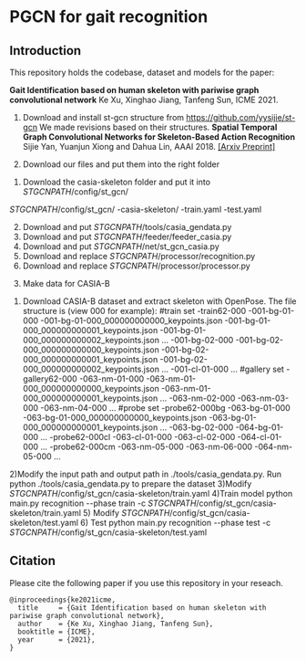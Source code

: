 # PGCN for gait recognition
## Introduction
This repository holds the codebase, dataset and models for the paper:

**Gait Identification based on human skeleton with pariwise graph convolutional network** Ke Xu, Xinghao Jiang, Tanfeng Sun, ICME 2021.

1. Download and install st-gcn structure from https://github.com/yysijie/st-gcn
We made revisions based on their structures.
**Spatial Temporal Graph Convolutional Networks for Skeleton-Based Action Recognition** Sijie Yan, Yuanjun Xiong and Dahua Lin, AAAI 2018. [[Arxiv Preprint]](https://arxiv.org/abs/1801.07455)

2. Download our files and put them into the right folder

1) Download the casia-skeleton folder and put it into $STGCN PATH$/config/st_gcn/

$STGCN PATH$/config/st_gcn/
  -casia-skeleton/
    -train.yaml
    -test.yaml

2) Download and put $STGCN PATH$/tools/casia_gendata.py
3) Download and put $STGCN PATH$/feeder/feeder_casia.py
4) Download and put $STGCN PATH$/net/st_gcn_casia.py
5) Download and replace $STGCN PATH$/processor/recognition.py
6) Download and replace $STGCN PATH$/processor/processor.py


3. Make data for CASIA-B
1) Download CASIA-B dataset and extract skeleton with OpenPose. The file structure is (view 000 for example):
#train set
-train62-000
    -001-bg-01-000
        -001-bg-01-000_000000000000_keypoints.json
        -001-bg-01-000_000000000001_keypoints.json
        -001-bg-01-000_000000000002_keypoints.json
        ...
    -001-bg-02-000
        -001-bg-02-000_000000000000_keypoints.json
        -001-bg-02-000_000000000001_keypoints.json
        -001-bg-02-000_000000000002_keypoints.json
        ...
    -001-cl-01-000
    ...
#gallery set
-gallery62-000
    -063-nm-01-000
        -063-nm-01-000_000000000000_keypoints.json
        -063-nm-01-000_000000000001_keypoints.json
        ...
    -063-nm-02-000
    -063-nm-03-000
    -063-nm-04-000
    ...
#probe set
-probe62-000bg
    -063-bg-01-000
        -063-bg-01-000_000000000000_keypoints.json
        -063-bg-01-000_000000000001_keypoints.json
        ...
    -063-bg-02-000
    -064-bg-01-000
    ...
-probe62-000cl
    -063-cl-01-000
    -063-cl-02-000
    -064-cl-01-000
    ...
-probe62-000cm
    -063-nm-05-000
    -063-nm-06-000
    -064-nm-05-000
    ...

2)Modify the input path and output path in ./tools/casia_gendata.py. Run python ./tools/casia_gendata.py to prepare the dataset
3)Modify $STGCN PATH$/config/st_gcn/casia-skeleton/train.yaml
4)Train model
python main.py recognition --phase train -c $STGCN PATH$/config/st_gcn/casia-skeleton/train.yaml
5) Modify $STGCN PATH$/config/st_gcn/casia-skeleton/test.yaml
6) Test
python main.py recognition  --phase test -c $STGCN PATH$/config/st_gcn/casia-skeleton/test.yaml

## Citation
Please cite the following paper if you use this repository in your reseach.
```
@inproceedings{ke2021icme,
  title     = {Gait Identification based on human skeleton with pariwise graph convolutional network},
  author    = {Ke Xu, Xinghao Jiang, Tanfeng Sun},
  booktitle = {ICME},
  year      = {2021},
}
